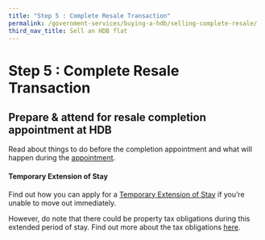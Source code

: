 ```yaml
---
title: "Step 5 : Complete Resale Transaction"
permalink: /government-services/buying-a-hdb/selling-complete-resale/
third_nav_title: Sell an HDB flat
---
```


# Step 5 : Complete Resale Transaction

## Prepare & attend for resale completion appointment at HDB

Read about things to do before the completion appointment and what will happen during the [appointment](https://www.hdb.gov.sg/cs/infoweb/residential/selling-a-flat/selling-process/appointment-with-hdb).


#### Temporary Extension of Stay
Find out how you can apply for a [Temporary Extension of Stay](https://www.hdb.gov.sg/cs/infoweb/residential/selling-a-flat/procedures/temporary-extension-of-stay-for-sellers) if you’re unable to move out immediately. 

However, do note that there could be property tax obligations during this extended period of stay. Find out more about the tax obligations [here](https://www.iras.gov.sg/irashome/Property/Property-owners/Learning-the-basics/Essential-Property-Tax-Information-for-HDB-Flat-Owners/#title3).
